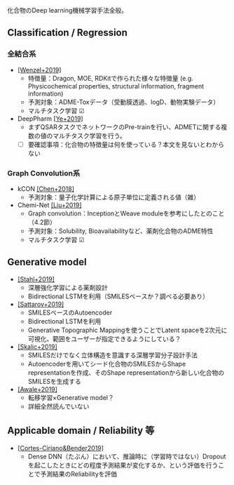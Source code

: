 化合物のDeep learning機械学習手法全般。

## Classification / Regression

### 全結合系

* [[Wenzel+2019]](https://doi.org/10.1021/acs.jcim.8b00785)
  * 特徴量：Dragon, MOE, RDKitで作られた様々な特徴量 (e.g. Physicochemical properties, structural information, fragment information)
  * 予測対象：ADME-Toxデータ（受動膜透過、logD、動物実験データ）
  * マルチタスク学習 ☑
* DeepPharm [[Ye+2019]](https://doi.org/10.1021/acs.molpharmaceut.8b00816)
  * まずQSARタスクでネットワークのPre-trainを行い、ADMETに関する複数の値のマルチタスク学習を行う。
  * [ ] 要確認事項：化合物の特徴量は何を使っている？本文を見ないとわからない
  
### Graph Convolution系
* kCON [[Chen+2018]](https://pubs.acs.org/doi/10.1021/acs.jctc.8b00149)
  * 予測対象：量子化学計算による原子単位に定義される値（雑）
* Chemi-Net [[Liu+2019]](https://www.mdpi.com/1422-0067/20/14/3389)
  * Graph convolution：InceptionとWeave moduleを参考にしたとのこと（4.2節）
  * 予測対象：Solubility, Bioavailabilityなど、薬剤化合物のADME特性
  * マルチタスク学習 ☑

<!--
テンプレート
* [[NAME+YYYY]](ARTICLE ADDRESS)
  * 特徴量：
  * 予測対象：
  * マルチタスク学習 ☑ or □ 
  * 推しポイント：
-->


## Generative model

* [[Stahl+2019]](https://pubs.acs.org/doi/10.1021/acs.jcim.9b00325)
  * 深層強化学習による薬剤設計
  * Bidirectional LSTMを利用（SMILESベースか？調べる必要あり）
* [[Sattarov+2019]](https://pubs.acs.org/doi/10.1021/acs.jcim.8b00751)
  * SMILESベースのAutoencoder
  * Bidirectional LSTMを利用
  * Generative Topographic Mappingを使うことでLatent spaceを2次元に可視化、範囲をユーザーが指定できるようにしている？
* [[Skalic+2019]](https://pubs.acs.org/doi/10.1021/acs.jcim.8b00706)
  * SMILESだけでなく立体構造を意識する深層学習分子設計手法
  * Autoencoderを用いてシード化合物のSMILESからShape representationを作成、そのShape representationから新しい化合物のSMILESを生成する
* [[Awale+2019]](https://pubs.acs.org/doi/10.1021/acs.jcim.8b00902)
  * 転移学習×Generative model？
  * 詳細全然読んでいない

## Applicable domain / Reliability 等

* [[Cortes-Ciriano&Bender2019]](https://doi.org/10.1021/acs.jcim.9b00297)
  * Dense DNN（たぶん）において、推論時に（学習時ではない）Dropoutを起こしたときにどの程度予測結果が変化するか、という評価を行うことで予測結果のReliabilityを評価

<!--
テンプレート
* [[NAME+YYYY]](ARTICLE ADDRESS)
  * 特徴量：
  * 予測対象：
  * マルチタスク学習 ☑ or □ 
  * 推しポイント：
-->
